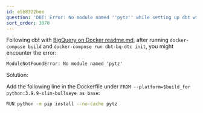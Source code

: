 ```yaml
---
id: e5b8322bee
question: 'DBT: Error: No module named ''pytz'' while setting up dbt with docker'
sort_order: 3070
---
```


Following dbt with [BigQuery on Docker readme.md](https://github.com/DataTalksClub/data-engineering-zoomcamp/blob/main/04-analytics-engineering/docker_setup/README.md), after running `docker-compose build` and `docker-compose run dbt-bq-dtc init`, you might encounter the error:

```
ModuleNotFoundError: No module named 'pytz'
```

Solution:

Add the following line in the Dockerfile under `FROM --platform=$build_for python:3.9.9-slim-bullseye as base`:

```bash
RUN python -m pip install --no-cache pytz
```
